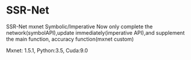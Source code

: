# SSR-Net
SSR-Net mxnet Symbolic/Imperative
Now only complete the network(symbolAPI),update immediately(imperative API),and supplement the main function,
accuracy function(mxnet custom)

Mxnet: 1.5.1, Python:3.5, Cuda:9.0
